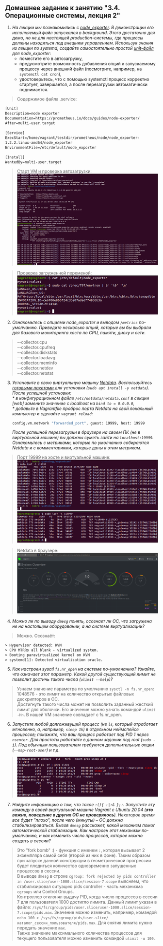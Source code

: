 ## Домашнее задание к занятию "3.4. Операционные системы, лекция 2"

1. _На лекции мы познакомились с [node_exporter](https://github.com/prometheus/node_exporter/releases). В демонстрации его исполняемый файл запускался в background. Этого достаточно для демо, но не для настоящей production-системы, где процессы должны находиться под внешним управлением. Используя знания из лекции по systemd, создайте самостоятельно простой [unit-файл](https://www.freedesktop.org/software/systemd/man/systemd.service.html) для node_exporter:_  
    * поместите его в автозагрузку,
    * предусмотрите возможность добавления опций к запускаемому процессу через внешний файл (посмотрите, например, на `systemctl cat cron`),
    * удостоверьтесь, что с помощью systemctl процесс корректно стартует, завершается, а после перезагрузки автоматически поднимается.
> Содержимое файла .service:
```vagrant@vagrant:~$ cat /etc/systemd/system/node-exporter.service 
[Unit]
Description=node exporter
Documentation=https://prometheus.io/docs/guides/node-exporter/
After=multi-user.target
 
[Service]
ExecStart=/home/vagrant/testdir/prometheus/node/node_exporter-1.2.2.linux-amd64/node_exporter
EnvironmentFile=/etc/default/node_exporter
 
[Install]
WantedBy=multi-user.target
```
> Старт VM и проверка автозагрузки:  
![](node_exp.png)

> Проверка загруженной переменой:  
![](environ.png)
2. _Ознакомьтесь с опциями node_exporter и выводом `/metrics` по-умолчанию. Приведите несколько опций, которые вы бы выбрали для базового мониторинга хоста по CPU, памяти, диску и сети._  
> --collector.cpu  
--collector.cpufreq  
--collector.diskstats  
--collector.loadavg  
--collector.meminfo  
--collector.netdev  
--collector.netstat  

3. _Установите в свою виртуальную машину [Netdata](https://github.com/netdata/netdata). Воспользуйтесь [готовыми пакетами](https://packagecloud.io/netdata/netdata/install) для установки (`sudo apt install -y netdata`). После успешной установки:_  
    _* в конфигурационном файле `/etc/netdata/netdata.conf` в секции [web] замените значение с localhost на `bind to = 0.0.0.0`,_  
    _* добавьте в Vagrantfile проброс порта Netdata на свой локальный компьютер и сделайте `vagrant reload`:_  

    ```bash
    config.vm.network "forwarded_port", guest: 19999, host: 19999
    ```

    _После успешной перезагрузки в браузере *на своем ПК* (не в виртуальной машине) вы должны суметь зайти на `localhost:19999`. Ознакомьтесь с метриками, которые по умолчанию собираются Netdata и с комментариями, которые даны к этим метрикам._
> Порт 19999 на хосте и виртуальной машине:
![](port_host.png)
![](port_VM.png)

> Netdata в браузере:
![](netdata.png)
4. _Можно ли по выводу `dmesg` понять, осознает ли ОС, что загружена не на настоящем оборудовании, а на системе виртуализации?_
> Можно. Осознаёт:
```
> Hypervisor detected: KVM  
> CPU MTRRs all blank - virtualized system.  
> Booting paravirtualized kernel on KVM  
> systemd[1]: Detected virtualization oracle.  
```
5. _Как настроен sysctl `fs.nr_open` на системе по-умолчанию? Узнайте, что означает этот параметр. Какой другой существующий лимит не позволит достичь такого числа (`ulimit --help`)?_
> Узнаем значение параметра по умолчанию `sysctl -n fs.nr_open`: 1048576 - это лимит на количество открытых файловых дескрипторов в ОС.  
> Достигнуть такого числа может не позволить заданный жесткий лимит для оболочки. Его значение можно узнать командой `ulimit -Hn`. В нашей VM значение совпадает с fs.nr_open. 
6. _Запустите любой долгоживущий процесс (не `ls`, который отработает мгновенно, а, например, `sleep 1h`) в отдельном неймспейсе процессов; покажите, что ваш процесс работает под PID 1 через `nsenter`. Для простоты работайте в данном задании под root (`sudo -i`). Под обычным пользователем требуются дополнительные опции (`--map-root-user`) и т.д._
>![](unshare.png)
7. _Найдите информацию о том, что такое `:(){ :|:& };:`. Запустите эту команду в своей виртуальной машине Vagrant с Ubuntu 20.04 (**это важно, поведение в других ОС не проверялось**). Некоторое время все будет "плохо", после чего (минуты) – ОС должна стабилизироваться. Вызов `dmesg` расскажет, какой механизм помог автоматической стабилизации. Как настроен этот механизм по-умолчанию, и как изменить число процессов, которое можно создать в сессии?_  

> Это "fork bomb" :) - функция с именем `:`, которая вызывает 2 экземпляра самой себя (второй из них в фоне). Таким образом при запуске данной конструкции в геометрической прогрессии будет плодиться количество одновременно запущенных процессов в сессии.  
> В выводе `dmesg` в строке `cgroup: fork rejected by pids controller in /user.slice/user-1000.slice/session-7.scope` выясняем, что стабилизировал ситуацию pids controller - часть механизма `cgroups` или Control Groups.  
> Контроллер отклонял выдачу PID, когда число процессов в сессии 7 для пользователя 1000 достигло лимита. Данный лимит указан в файле: `/sys/fs/cgroup/pids/user.slice/user-1000.slice/session-7.scope/pids.max`. Значение можно изменить, например, командой `echo 100 > /sys/fs/cgroup/pids/user.slice/каталог_сессии_пользователя/pids.max`. Для снятия лимита нужно передать значение `max`.  
> Также значение максимального количества процессов для текущего пользователя можно изменить командой `ulimit -u 100`.